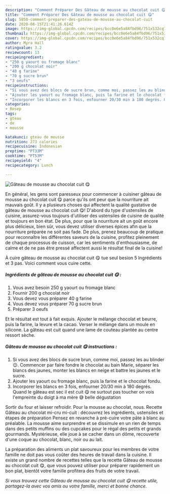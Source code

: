 ```yaml
---
description: "Comment Préparer Des Gâteau de mousse au chocolat cuit 😋"
title: "Comment Préparer Des Gâteau de mousse au chocolat cuit 😋"
slug: 5850-comment-preparer-des-gateau-de-mousse-au-chocolat-cuit
date: 2020-08-15T21:41:26.614Z
image: https://img-global.cpcdn.com/recipes/bcc0e6e5a84fbd96/751x532cq70/gateau-de-mousse-au-chocolat-cuit-😋-photo-principale-de-la-recette.jpg
thumbnail: https://img-global.cpcdn.com/recipes/bcc0e6e5a84fbd96/751x532cq70/gateau-de-mousse-au-chocolat-cuit-😋-photo-principale-de-la-recette.jpg
cover: https://img-global.cpcdn.com/recipes/bcc0e6e5a84fbd96/751x532cq70/gateau-de-mousse-au-chocolat-cuit-😋-photo-principale-de-la-recette.jpg
author: Myra Hall
ratingvalue: 3.2
reviewcount: 13
recipeingredient:
- "250 g yaourt ou fromage blanc"
- "200 g chocolat noir"
- "40 g farine"
- "70 g sucre brun"
- "3 oeufs"
recipeinstructions:
- "Si vous avez des blocs de sucre brun, comme moi, passez les au blinder 😉. Commencer par faire fondre le chocolat au bain Marie, séparer les blancs des jaunes, monter les blancs en neige et battre les jaunes et le sucre."
- "Ajouter les yaourt ou fromage blanc, puis la farine et le chocolat fondu."
- "Incorporer les blancs en 3 fois, enfourner 20/30 min à 180 degrés. Quand le gâteau est sec il est cuit 😋 ne surtout pas toucher on vois l&#39;empreinte du doigt à ma mère 😅 belle dégustation"
categories:
- Resep
tags:
- gteau
- de
- mousse

katakunci: gteau de mousse 
nutrition: 273 calories
recipecuisine: Indonesian
preptime: "PT33M"
cooktime: "PT53M"
recipeyield: "4"
recipecategory: Lunch

---
```



![Gâteau de mousse au chocolat cuit 😋](https://img-global.cpcdn.com/recipes/bcc0e6e5a84fbd96/751x532cq70/gateau-de-mousse-au-chocolat-cuit-😋-photo-principale-de-la-recette.jpg)

En général, les gens sont paresseux pour commencer à cuisiner gâteau de mousse au chocolat cuit 😋 parce qu'ils ont peur que la nourriture ait mauvais goût. Il y a plusieurs choses qui affectent la qualité gustative de gâteau de mousse au chocolat cuit 😋! D'abord du type d'ustensiles de cuisine, assurez-vous toujours d'utiliser des ustensiles de cuisine de qualité et toujours en bon état. De plus, pour que la nourriture ait un goût encore plus délicieux, bien sûr, vous devez utiliser diverses épices afin que la nourriture préparée ne soit pas fade. De plus, prenez beaucoup de pratique pour reconnaître les différentes saveurs de la cuisine, profitez pleinement de chaque processus de cuisson, car les sentiments d'enthousiasme, de calme et de ne pas être pressé affectent aussi le résultat final de la cuisine!

<!--inarticleads1-->

À cuire gâteau de mousse au chocolat cuit 😋 tue seul besion 5 Ingrédients et 3 pas. Voici comment vous cuire cette.

##### Ingrédients de gâteau de mousse au chocolat cuit 😋 :

1. Vous avez besoin 250 g yaourt ou fromage blanc
1. Fournir 200 g chocolat noir
1. Vous devez vous préparer 40 g farine
1. Vous devez vous préparer 70 g sucre brun
1. Préparer 3 oeufs


Et le résultat est tout à fait exquis. Ajouter le mélange chocolat et beurre, puis la farine, la levure et la cacao. Verser le mélange dans un moule en silicone. La gâteau est cuit quand une lame de couteau plantée au centre ressort sèche. 

<!--inarticleads2-->

##### Gâteau de mousse au chocolat cuit 😋 instructions :

1. Si vous avez des blocs de sucre brun, comme moi, passez les au blinder 😉. Commencer par faire fondre le chocolat au bain Marie, séparer les blancs des jaunes, monter les blancs en neige et battre les jaunes et le sucre.
1. Ajouter les yaourt ou fromage blanc, puis la farine et le chocolat fondu.
1. Incorporer les blancs en 3 fois, enfourner 20/30 min à 180 degrés. Quand le gâteau est sec il est cuit 😋 ne surtout pas toucher on vois l&#39;empreinte du doigt à ma mère 😅 belle dégustation


Sortir du four et laisser refroidir. Pour la mousse au chocolat, nous. Recette Gâteau au chocolat mi-cru mi-cuit : découvrez les ingrédients, ustensiles et étapes de préparation Pensez en revanche à pré-cuire votre pâte à blanc au préalable. La mousse aime surprendre et se dissimule en un rien de temps dans des petits muffins ou des cupcakes pour le régal des petits et grands gourmands. Mystérieuse, elle joue à se cacher dans un dôme, recouverte d&#39;une coque au chocolat, blanc, noir ou au lait. 

<!--inarticleads1-->

<p>
La préparation des aliments un plat savoureux pour les membres de votre famille ne doit pas vous coûter des heures de travail dans la cuisine. Il existe un grand nombre de recettes telles que la recette Gâteau de mousse au chocolat cuit 😋, que vous pouvez utiliser pour préparer rapidement un bon plat, bientôt votre famille profitera des fruits de votre travail.
</p>

<p>
<i>Si vous trouvez cette Gâteau de mousse au chocolat cuit 😋 recette utile, partagez-la avec vos amis ou votre famille, merci et bonne chance.</i>
</p>

